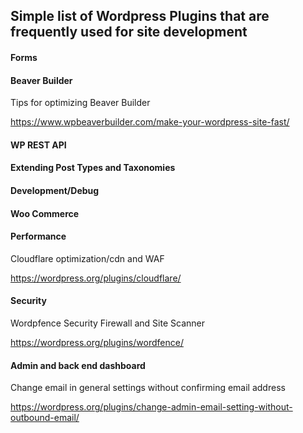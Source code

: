 ## Simple list of Wordpress Plugins that are frequently used for site development

#### Forms

#### Beaver Builder

Tips for optimizing Beaver Builder

https://www.wpbeaverbuilder.com/make-your-wordpress-site-fast/



#### WP REST API

#### Extending Post Types and Taxonomies

#### Development/Debug

#### Woo Commerce

#### Performance

Cloudflare optimization/cdn and WAF

https://wordpress.org/plugins/cloudflare/

#### Security

Wordpfence Security Firewall and Site Scanner

https://wordpress.org/plugins/wordfence/

#### Admin and back end dashboard

Change email in general settings without confirming email address

https://wordpress.org/plugins/change-admin-email-setting-without-outbound-email/

